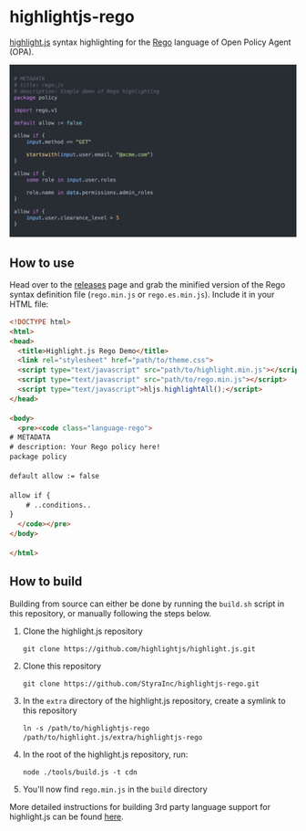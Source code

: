 # highlightjs-rego

[highlight.js](https://highlightjs.org/) syntax highlighting for the
[Rego](https://www.openpolicyagent.org/docs/latest/policy-language) language of Open Policy Agent (OPA).

![Screenshot](assets/highlight-rego.png)

## How to use

Head over to the [releases](https://github.com/StyraInc/highlightjs-rego/releases) page and grab the minified version of
the Rego syntax definition file (`rego.min.js` or `rego.es.min.js`). Include it in your HTML file:

```html
<!DOCTYPE html>
<html>
<head>
  <title>Highlight.js Rego Demo</title>
  <link rel="stylesheet" href="path/to/theme.css">
  <script type="text/javascript" src="path/to/highlight.min.js"></script>
  <script type="text/javascript" src="path/to/rego.min.js"></script>
  <script type="text/javascript">hljs.highlightAll();</script>
</head>

<body>
  <pre><code class="language-rego">
# METADATA
# description: Your Rego policy here!
package policy

default allow := false

allow if {
    # ..conditions..
}
  </code></pre>
</body>

</html>
```

## How to build

Building from source can either be done by running the `build.sh` script in this repository, or manually
following the steps below.

1. Clone the highlight.js repository
   ```
   git clone https://github.com/highlightjs/highlight.js.git
   ```
2. Clone this repository
    ```
    git clone https://github.com/StyraInc/highlightjs-rego.git
    ```
3. In the `extra` directory of the highlight.js repository, create a symlink to this repository
    ```shell
    ln -s /path/to/highlightjs-rego /path/to/highlight.js/extra/highlightjs-rego
    ```
4. In the root of the highlight.js repository, run:
   ```shell
   node ./tools/build.js -t cdn
   ```
5. You'll now find `rego.min.js` in the `build` directory

More detailed instructions for building 3rd party language support for highlight.js can be found
[here](https://github.com/highlightjs/highlight.js/blob/main/extra/3RD_PARTY_QUICK_START.md#packaging).
